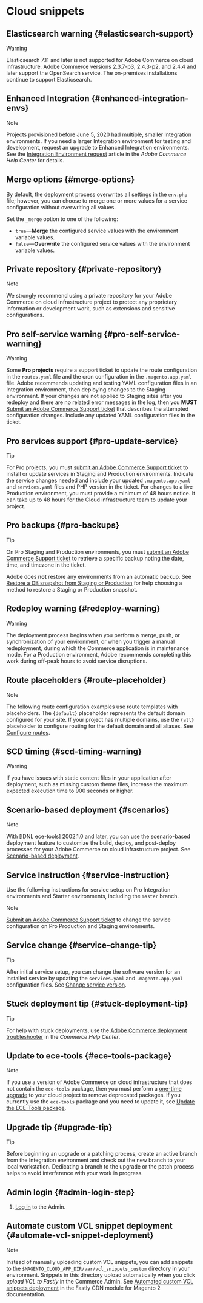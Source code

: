 # Cloud snippets

## Elasticsearch warning {#elasticsearch-support}

>[!WARNING]
>
>Elasticsearch 7.11 and later is not supported for Adobe Commerce on cloud infrastructure. Adobe Commerce versions 2.3.7-p3, 2.4.3-p2, and 2.4.4 and later support the OpenSearch service. The on-premises installations continue to support Elasticsearch.

## Enhanced Integration {#enhanced-integration-envs}

>[!NOTE]
>
>Projects provisioned before June 5, 2020 had multiple, smaller Integration environments. If you need a larger Integration environment for testing and development, request an upgrade to Enhanced Integration environments. See the [Integration Environment request](https://experienceleague.adobe.com/docs/commerce-knowledge-base/kb/announcements/commerce-announcements/integration-environment-enhancement-request-pro-and-starter.html) article in the _Adobe Commerce Help Center_ for details.

## Merge options {#merge-options}

By default, the deployment process overwrites all settings in the `env.php` file; however, you can choose to merge one or more values for a service configuration without overwriting all values.

Set the `_merge` option to one of the following:

- `true`—**Merge** the configured service values with the environment variable values.
- `false`—**Overwrite** the configured service values with the environment variable values.

## Private repository {#private-repository}

>[!NOTE]
>
>We strongly recommend using a private repository for your Adobe Commerce on cloud infrastructure project to protect any proprietary information or development work, such as extensions and sensitive configurations.

## Pro self-service warning {#pro-self-service-warning}

>[!WARNING]
>
>Some **Pro projects** require a support ticket to update the route configuration in the `routes.yaml` file and the cron configuration in the `.magento.app.yaml` file. Adobe recommends updating and testing YAML configuration files in an Integration environment, then deploying changes to the Staging environment. If your changes are not applied to Staging sites after you redeploy and there are no related error messages in the log, then you **MUST** [Submit an Adobe Commerce Support ticket](https://experienceleague.adobe.com/docs/commerce-knowledge-base/kb/help-center-guide/magento-help-center-user-guide.html#submit-ticket) that describes the attempted configuration changes. Include any updated YAML configuration files in the ticket.

## Pro services support {#pro-update-service}

>[!TIP]
>
>For Pro projects, you must [submit an Adobe Commerce Support ticket](https://experienceleague.adobe.com/docs/commerce-knowledge-base/kb/help-center-guide/magento-help-center-user-guide.html#submit-ticket) to install or update services in Staging and Production environments. Indicate the service changes needed and include your updated `.magento.app.yaml` and `services.yaml` files and PHP version in the ticket. For changes to a live Production environment, you must provide a minimum of 48 hours notice. It can take up to 48 hours for the Cloud infrastructure team to update your project.

## Pro backups {#pro-backups}

>[!TIP]
>
>On Pro Staging and Production environments, you must [submit an Adobe Commerce Support ticket](https://experienceleague.adobe.com/docs/commerce-knowledge-base/kb/help-center-guide/magento-help-center-user-guide.html#submit-ticket) to retrieve a specific backup noting the date, time, and timezone in the ticket.
>
>Adobe does **not** restore any environments from an automatic backup. See [Restore a DB snapshot from Staging or Production](https://experienceleague.adobe.com/docs/commerce-knowledge-base/kb/how-to/restore-a-db-snapshot-from-staging-or-production.html) for help choosing a method to restore a Staging or Production snapshot.

## Redeploy warning {#redeploy-warning}

>[!WARNING]
>
>The deployment process begins when you perform a merge, push, or synchronization of your environment, or when you trigger a manual redeployment, during which the Commerce application is in maintenance mode. For a Production environment, Adobe recommends completing this work during off-peak hours to avoid service disruptions.

## Route placeholders {#route-placeholder}

>[!NOTE]
>
>The following route configuration examples use route templates with placeholders. The `{default}` placeholder represents the default domain configured for your site. If your project has multiple domains, use the `{all}` placeholder to configure routing for the default domain and all aliases. See [Configure routes](/help/cloud-guide/routes/routes-yaml.md).

## SCD timing {#scd-timing-warning}

>[!WARNING]
>
>If you have issues with static content files in your application after deployment, such as missing custom theme files, increase the maximum expected execution time to 900 seconds or higher.

## Scenario-based deployment {#scenarios}

>[!NOTE]
>
>With [!DNL ece-tools] 2002.1.0 and later, you can use the scenario-based deployment feature to customize the build, deploy, and post-deploy processes for your Adobe Commerce on cloud infrastructure project. See [Scenario-based deployment](/help/cloud-guide/deploy/scenario-based.md).

## Service instruction {#service-instruction}

Use the following instructions for service setup on Pro Integration environments and Starter environments, including the `master` branch.

>[!NOTE]
>
>[Submit an Adobe Commerce Support ticket](https://experienceleague.adobe.com/docs/commerce-knowledge-base/kb/help-center-guide/magento-help-center-user-guide.html#submit-ticket) to change the service configuration on Pro Production and Staging environments.

## Service change {#service-change-tip}

>[!TIP]
>
>After initial service setup, you can change the software version for an installed service by updating the `services.yaml` and `.magento.app.yaml` configuration files. See [Change service version](/help/cloud-guide/services/services-yaml.md#change-service-version).

## Stuck deployment tip {#stuck-deployment-tip}

>[!TIP]
>
>For help with stuck deployments, use the [Adobe Commerce deployment troubleshooter](https://experienceleague.adobe.com/docs/commerce-knowledge-base/kb/troubleshooting/deployment/magento-deployment-troubleshooter.html) in the _Commerce Help Center_.

## Update to ece-tools {#ece-tools-package}

>[!NOTE]
>
>If you use a version of Adobe Commerce on cloud infrastructure that does not contain the `ece-tools` package, then you must perform a [one-time upgrade](/help/cloud-guide/dev-tools/install-package.md) to your cloud project to remove deprecated packages. If you currently use the `ece-tools` package and you need to update it, see [Update the ECE-Tools package](/help/cloud-guide/dev-tools/update-package.md).

## Upgrade tip {#upgrade-tip}

>[!TIP]
>
>Before beginning an upgrade or a patching process, create an active branch from the Integration environment and check out the new branch to your local workstation. Dedicating a branch to the upgrade or the patch process helps to avoid interference with your work in progress.

<!-- Fastly-related snippets begin -->

## Admin login {#admin-login-step}

1. [Log in](/help/get-started/onboarding.md#access-your-admin-panel) to the Admin.

## Automate custom VCL snippet deployment {#automate-vcl-snippet-deployment}

>[!NOTE]
>
>Instead of manually uploading custom VCL snippets, you can add snippets to the `$MAGENTO_CLOUD_APP_DIR/var/vcl_snippets_custom` directory in your environment. Snippets in this directory upload automatically when you click _upload VCL to Fastly_ in the Commerce Admin. See [Automated custom VCL snippets deployment](https://github.com/fastly/fastly-magento2/blob/master/Documentation/Guides/CUSTOM-VCL-SNIPPETS.md#automated-custom-vcl-snippets-deployment) in the Fastly CDN module for Magento 2 documentation.

<!-- Fastly-related snippets end -->
